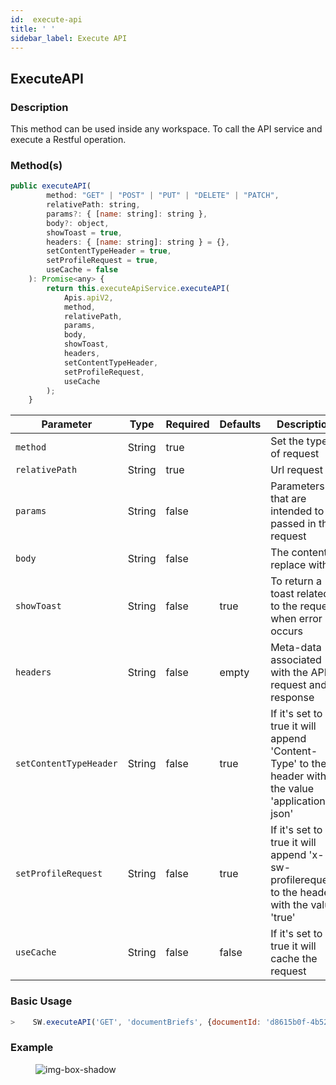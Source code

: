 ```yaml
---
id:  execute-api
title: ' '
sidebar_label: Execute API
---
```


## ExecuteAPI

<h3>Description</h3>

This method can be used inside any workspace. To call the API service and execute a Restful operation.

<h3>Method(s)</h3>

```javascript
public executeAPI(
        method: "GET" | "POST" | "PUT" | "DELETE" | "PATCH",
        relativePath: string,
        params?: { [name: string]: string },
        body?: object,
        showToast = true,
        headers: { [name: string]: string } = {},
        setContentTypeHeader = true,
        setProfileRequest = true,
        useCache = false
    ): Promise<any> {
        return this.executeApiService.executeAPI(
            Apis.apiV2,
            method,
            relativePath,
            params,
            body,
            showToast,
            headers,
            setContentTypeHeader,
            setProfileRequest,
            useCache
        );
    }
```

<table className="custom-table">
    <thead>
        <tr>
            <th>Parameter</th>
            <th>Type</th>
            <th>Required</th>
            <th>Defaults</th>
            <th>Description</th>
        </tr>
    </thead>
    <tbody>
        <tr className="selected">
            <td><code>method</code></td>
            <td>String</td>
            <td>true</td>
            <td></td>
            <td>Set the type of request</td> 
        </tr>
        <tr className="selected">
            <td><code>relativePath</code></td>
            <td>String</td>
            <td>true</td>
            <td></td>
            <td>Url request</td> 
        </tr>
        <tr className="selected">
            <td><code>params</code></td>
            <td>String</td>
            <td>false</td>
            <td></td>
            <td>Parameters that are intended to be passed in the request</td> 
        </tr>
        <tr className="selected">
            <td><code>body</code></td>
            <td>String</td>
            <td>false</td>
            <td></td>
            <td>The content to replace with</td> 
        </tr>
        <tr className="selected">
            <td><code>showToast</code></td>
            <td>String</td>
            <td>false</td>
            <td>true</td>
            <td>To return a toast related to the request when error occurs</td> 
        </tr>
        <tr className="selected">
            <td><code>headers</code></td>
            <td>String</td>
            <td>false</td>
            <td>empty</td>
            <td>Meta-data associated with the API request and response</td> 
        </tr>
        <tr className="selected">
            <td><code>setContentTypeHeader</code></td>
            <td>String</td>
            <td>false</td>
            <td>true</td>
            <td>If it's set to true it will append 'Content-Type' to the header with the value 'application-json'</td> 
        </tr>
        <tr className="selected">
            <td><code>setProfileRequest</code></td>
            <td>String</td>
            <td>false</td>
            <td>true</td>
            <td>If it's set to true it will append 'x-sw-profilerequest' to the header with the value 'true'</td> 
        </tr>
        <tr className="selected">
            <td><code>useCache</code></td>
            <td>String</td>
            <td>false</td>
            <td>false</td>
            <td>If it's set to true it will cache the request</td> 
        </tr>
    </tbody>
</table>

<h3>Basic Usage</h3>

```javascript
>    SW.executeAPI('GET', 'documentBriefs', {documentId: 'd8615b0f-4b52-4360-8f61-62c62bcb5463'});
```

<h3>Example</h3>

<figure>

![img-box-shadow](/img/sdk/execute-api/execute_api_method.png)
<figcaption></figcaption>
</figure>